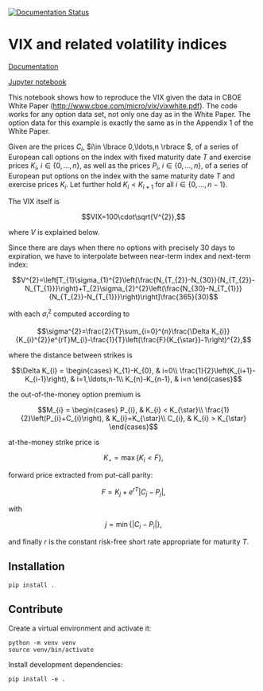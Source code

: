 [![Documentation Status](https://readthedocs.org/projects/vix/badge/?version=latest)](https://vix.readthedocs.io/en/latest/?badge=latest)

# VIX and related volatility indices

[Documentation](http://vix.readthedocs.org/en/latest/)

[Jupyter notebook](http://nbviewer.ipython.org/github/khrapovs/vix/blob/master/notebooks/Replicate_VIXwite.ipynb)

This notebook shows how to reproduce the VIX given the data in CBOE White Paper (http://www.cboe.com/micro/vix/vixwhite.pdf). The code works for any option data set, not only one day as in the White Paper. The option data for this example is exactly the same as in the Appendix 1 of the White Paper.

Given are the prices $C_{i}$, $i\in \lbrace 0,\ldots,n \rbrace $, of a series of European call options on the index with fixed maturity date $T$ and exercise prices $K_{i}$, $i\in\lbrace 0,\ldots,n\rbrace$, as well as the prices $P_{i}$, $i\in\lbrace 0,\ldots,n\rbrace$, of a series of European put options on the index with the same maturity date $T$ and exercise prices $K_{i}$. Let further hold $K_{i}<K_{i+1}$ for all $i\in\lbrace 0,\ldots,n-1\rbrace$.

The VIX itself is

$$VIX=100\cdot\sqrt{V^{2}},$$

where $V$ is explained below.

Since there are days when there no options with precisely 30 days to expiration, we have to interpolate between near-term index and next-term index:

$$V^{2}=\left[T_{1}\sigma_{1}^{2}\left(\frac{N_{T_{2}}-N_{30}}{N_{T_{2}}-N_{T_{1}}}\right)+T_{2}\sigma_{2}^{2}\left(\frac{N_{30}-N_{T_{1}}}{N_{T_{2}}-N_{T_{1}}}\right)\right]\frac{365}{30}$$

with each $\sigma_{i}^{2}$ computed according to

$$\sigma^{2}=\frac{2}{T}\sum_{i=0}^{n}\frac{\Delta K_{i}}{K_{i}^{2}}e^{rT}M_{i}-\frac{1}{T}\left(\frac{F}{K_{\star}}-1\right)^{2},$$

where the distance between strikes is

$$\Delta K_{i}	=	\begin{cases}
K_{1}-K_{0}, & i=0\\
\frac{1}{2}\left(K_{i+1}-K_{i-1}\right), & i=1,\ldots,n-1\\
K_{n}-K_{n-1}, & i=n
\end{cases}$$

the out-of-the-money option premium is

$$M_{i}	=	\begin{cases}
P_{i}, & K_{i} < K_{\star}\\
\frac{1}{2}\left(P_{i}+C_{i}\right), & K_{i}=K_{\star}\\
C_{i}, & K_{i} > K_{\star}
\end{cases}$$

at-the-money strike price is

$$K_{\star}	=	\max\lbrace K_{i} < F\rbrace ,$$

forward price extracted from put-call parity:

$$F	=	K_{j}+e^{rT}\left|C_{j}-P_{j}\right|,$$

with

$$j=\min\lbrace \left|C_{i}-P_{i}\right|\rbrace ,$$

and finally $r$ is the constant risk-free short rate appropriate for maturity $T$.

## Installation

```shell
pip install .
```

## Contribute

Create a virtual environment and activate it:
```shell
python -m venv venv
source venv/bin/activate
```
Install development dependencies:
```shell
pip install -e .
```
